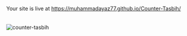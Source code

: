 Your site is live at https://muhammadayaz77.github.io/Counter-Tasbih/ <br> <br> <br>
![counter-tasbih](https://github.com/muhammadayaz77/Counter-Tasbih/assets/147421733/d2a5e7de-ad10-42dd-aa3a-67bfdfac77ff)
